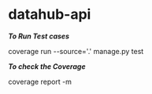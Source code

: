 # datahub-api

**_To Run Test cases_**

coverage run --source='.' manage.py test

**_To check the Coverage_**

coverage report -m
